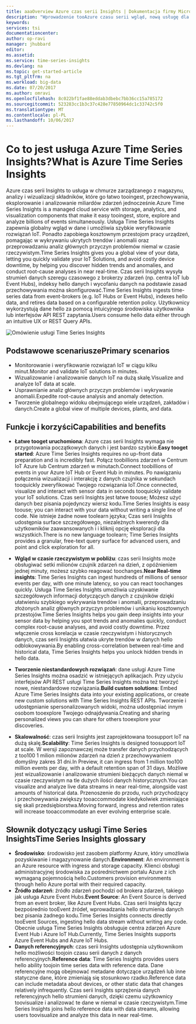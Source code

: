 ```yaml
---
title: aaaOverview Azure czas serii Insights | Dokumentacja firmy Microsoft
description: "Wprowadzenie tooAzure czasu serii wgląd, nową usługę dla analizy danych serii czasu i rozwiązania IoT"
keywords: 
services: tsi
documentationcenter: 
author: op-ravi
manager: jhubbard
editor: 
ms.assetid: 
ms.service: time-series-insights
ms.devlang: na
ms.topic: get-started-article
ms.tgt_pltfrm: na
ms.workload: big-data
ms.date: 07/20/2017
ms.author: omravi
ms.openlocfilehash: 8c022bf1fae88eddab3dbebc7bb36cc15a785172
ms.sourcegitcommit: 523283cc1b3c37c428e77850964dc1c33742c5f0
ms.translationtype: MT
ms.contentlocale: pl-PL
ms.lasthandoff: 10/06/2017
---
```

# <a name="what-is-azure-time-series-insights"></a><span data-ttu-id="93da8-103">Co to jest usługa Azure Time Series Insights?</span><span class="sxs-lookup"><span data-stu-id="93da8-103">What is Azure Time Series Insights</span></span>

<span data-ttu-id="93da8-104">Azure czas serii Insights to usługa w chmurze zarządzanego z magazynu, analizy i wizualizacji składników, które go łatwo tooingest, przechowywania, eksplorowanie i analizowanie miliardów zdarzeń jednocześnie.</span><span class="sxs-lookup"><span data-stu-id="93da8-104">Azure Time Series Insights is a managed cloud service with storage, analytics, and visualization components that make it easy tooingest, store, explore and analyze billions of events simultaneously.</span></span> <span data-ttu-id="93da8-105">Usługa Time Series Insights zapewnia globalny wgląd w dane i umożliwia szybkie weryfikowanie rozwiązań IoT. Ponadto zapobiega kosztownym przestojom pracy urządzeń, pomagając w wykrywaniu ukrytych trendów i anomalii oraz przeprowadzaniu analiz głównych przyczyn problemów niemal w czasie rzeczywistym.</span><span class="sxs-lookup"><span data-stu-id="93da8-105">Time Series Insights gives you a global view of your data, letting you quickly validate your IoT Solutions, and avoid costly device downtime, by helping you discover hidden trends and anomalies, and conduct root-cause analyses in near real-time.</span></span> <span data-ttu-id="93da8-106">Czas serii Insights wysyła strumień danych szeregu czasowego z brokerzy zdarzeń (np. centra IoT lub Event Hubs), indeksy hello danych i wycofaniu danych na podstawie zasad przechowywania można skonfigurować.</span><span class="sxs-lookup"><span data-stu-id="93da8-106">Time Series Insights ingests time-series data from event-brokers (e.g. IoT Hubs or Event Hubs), indexes hello data, and retires data based on a configurable retention policy.</span></span> <span data-ttu-id="93da8-107">Użytkownicy wykorzystują dane hello za pomocą intuicyjnego środowiska użytkownika lub interfejsów API REST zapytania.</span><span class="sxs-lookup"><span data-stu-id="93da8-107">Users consume hello data either through an intuitive UX or REST Query APIs.</span></span>

![Omówienie usługi Time Series Insights](media/overview/time-series-insights-overview-flow.png)

## <a name="primary-scenarios"></a><span data-ttu-id="93da8-109">Podstawowe scenariusze</span><span class="sxs-lookup"><span data-stu-id="93da8-109">Primary scenarios</span></span>

* <span data-ttu-id="93da8-110">Monitorowanie i weryfikowanie rozwiązań IoT w ciągu kilku minut.</span><span class="sxs-lookup"><span data-stu-id="93da8-110">Monitor and validate IoT solutions in minutes.</span></span>
* <span data-ttu-id="93da8-111">Wizualizowanie i analizowanie danych IoT na dużą skalę.</span><span class="sxs-lookup"><span data-stu-id="93da8-111">Visualize and analyze IoT data at scale.</span></span>
* <span data-ttu-id="93da8-112">Usprawnianie analiz głównych przyczyn problemów i wykrywanie anomalii.</span><span class="sxs-lookup"><span data-stu-id="93da8-112">Expedite root-cause analysis and anomaly detection.</span></span>
* <span data-ttu-id="93da8-113">Tworzenie globalnego widoku obejmującego wiele urządzeń, zakładów i danych.</span><span class="sxs-lookup"><span data-stu-id="93da8-113">Create a global view of multiple devices, plants, and data.</span></span>

## <a name="capabilities-and-benefits"></a><span data-ttu-id="93da8-114">Funkcje i korzyści</span><span class="sxs-lookup"><span data-stu-id="93da8-114">Capabilities and benefits</span></span>

* <span data-ttu-id="93da8-115">**Łatwe tooget uruchomiona**: Azure czas serii Insights wymaga nie przygotowania początkowych danych i jest bardzo szybkie.</span><span class="sxs-lookup"><span data-stu-id="93da8-115">**Easy tooget started**: Azure Time Series Insights requires no up-front data preparation and is incredibly fast.</span></span> <span data-ttu-id="93da8-116">Połącz toobillions zdarzeń w Centrum IoT Azure lub Centrum zdarzeń w minutach.</span><span class="sxs-lookup"><span data-stu-id="93da8-116">Connect toobillions of events in your Azure IoT Hub or Event Hub in minutes.</span></span> <span data-ttu-id="93da8-117">Po nawiązaniu połączenia wizualizacji i interakcję z danych czujnika w sekundach tooquickly zweryfikować Twojego rozwiązania IoT.</span><span class="sxs-lookup"><span data-stu-id="93da8-117">Once connected, visualize and interact with sensor data in seconds tooquickly validate your IoT solutions.</span></span> <span data-ttu-id="93da8-118">Czas serii Insights jest łatwe toouse; Możesz użyć danych bez pisania pojedynczy wiersz kodu.</span><span class="sxs-lookup"><span data-stu-id="93da8-118">Time Series Insights is easy toouse; you can interact with your data without writing a single line of code.</span></span>  <span data-ttu-id="93da8-119">Nie istnieje żadne nowe toolearn języka; Czas serii Insights udostępnia surface szczegółowego, niezależnych kwerendy dla użytkowników zaawansowanych i i kliknij opcję eksploracji dla wszystkich.</span><span class="sxs-lookup"><span data-stu-id="93da8-119">There is no new language toolearn; Time Series Insights provides a granular, free-text query surface for advanced users, and point and click exploration for all.</span></span>

* <span data-ttu-id="93da8-120">**Wgląd w czasie rzeczywistym w pobliżu**: czas serii Insights może obsługiwać setki milionów czujnik zdarzeń na dzień, z opóźnieniem jednej minuty, możesz szybko reagować toochanges.</span><span class="sxs-lookup"><span data-stu-id="93da8-120">**Near Real-time insights**: Time Series Insights can ingest hundreds of millions of sensor events per day, with one minute latency, so you can react toochanges quickly.</span></span> <span data-ttu-id="93da8-121">Usługa Time Series Insights umożliwia uzyskiwanie szczegółowych informacji dotyczących danych z czujników dzięki ułatwieniu szybkiego wykrywania trendów i anomalii, przeprowadzaniu złożonych analiz głównych przyczyn problemów i unikaniu kosztownych przestojów.</span><span class="sxs-lookup"><span data-stu-id="93da8-121">Time Series Insights helps you gain deep insights into your sensor data by helping you spot trends and anomalies quickly, conduct complex root-cause analyses, and avoid costly downtime.</span></span> <span data-ttu-id="93da8-122">Przez włączenie cross korelacja w czasie rzeczywistym i historycznych danych, czas serii Insights ułatwia ukryte trendów w danych hello odblokowywania.</span><span class="sxs-lookup"><span data-stu-id="93da8-122">By enabling cross-correlation between real-time and historical data, Time Series Insights helps you unlock hidden trends in hello data.</span></span>

* <span data-ttu-id="93da8-123">**Tworzenie niestandardowych rozwiązań**: dane usługi Azure Time Series Insights można osadzić w istniejących aplikacjach. Przy użyciu interfejsów API REST usługi Time Series Insights można też tworzyć nowe, niestandardowe rozwiązania.</span><span class="sxs-lookup"><span data-stu-id="93da8-123">**Build custom solutions**: Embed Azure Time Series Insights data into your existing applications, or create new custom solutions with Time Series Insights REST APIs.</span></span> <span data-ttu-id="93da8-124">Tworzenie i udostępnianie spersonalizowanych widoki, można udostępniać innym osobom tooexplore Twojego odnajdywania.</span><span class="sxs-lookup"><span data-stu-id="93da8-124">Creating and sharing personalized views you can share for others tooexplore your discoveries.</span></span>

* <span data-ttu-id="93da8-125">**Skalowalność**: czas serii Insights jest zaprojektowana toosupport IoT na dużą skalę.</span><span class="sxs-lookup"><span data-stu-id="93da8-125">**Scalability**: Time Series Insights is designed toosupport IoT at scale.</span></span> <span data-ttu-id="93da8-126">W wersji zapoznawczej może transfer danych przychodzących z too100 1 milion milionów zdarzeń na dzień z przechowywaniem domyślny zakres 31 dni.</span><span class="sxs-lookup"><span data-stu-id="93da8-126">In Preview, it can ingress from 1 million too100 million events per day, with a default retention span of 31 days.</span></span> <span data-ttu-id="93da8-127">Możliwe jest wizualizowanie i analizowanie strumieni bieżących danych niemal w czasie rzeczywistym na tle dużych ilości danych historycznych.</span><span class="sxs-lookup"><span data-stu-id="93da8-127">You can visualize and analyze live data streams in near real-time, alongside vast amounts of historical data.</span></span> <span data-ttu-id="93da8-128">Przenoszenie do przodu, ruch przychodzący i przechowywania zwiększy tooaccommodate kiedykolwiek zmieniające się skali przedsiębiorstwa.</span><span class="sxs-lookup"><span data-stu-id="93da8-128">Moving forward, ingress and retention rates will increase tooaccommodate an ever evolving enterprise scale.</span></span>

## <a name="time-series-insights-glossary"></a><span data-ttu-id="93da8-129">Słownik dotyczący usługi Time Series Insights</span><span class="sxs-lookup"><span data-stu-id="93da8-129">Time Series Insights glossary</span></span>

* <span data-ttu-id="93da8-130">**Środowisko**: środowisko jest zasobem platformy Azure, który umożliwia pozyskiwanie i magazynowanie danych.</span><span class="sxs-lookup"><span data-stu-id="93da8-130">**Environment**: An environment is an Azure resource with ingress and storage capacity.</span></span>  <span data-ttu-id="93da8-131">Klienci obsługi administracyjnej środowiska za pośrednictwem portalu Azure z ich wymaganą pojemnością hello.</span><span class="sxs-lookup"><span data-stu-id="93da8-131">Customers provision environments through hello Azure portal with their required capacity.</span></span>
* <span data-ttu-id="93da8-132">**Źródło zdarzeń**: źródło zdarzeń pochodzi od brokera zdarzeń, takiego jak usługa Azure Event Hubs.</span><span class="sxs-lookup"><span data-stu-id="93da8-132">**Event Source**: An Event Source is derived from an event broker, like Azure Event Hubs.</span></span>  <span data-ttu-id="93da8-133">Czas serii Insights łączy bezpośrednio tooEvent źródeł, wprowadzania hello strumienia danych bez pisania żadnego kodu.</span><span class="sxs-lookup"><span data-stu-id="93da8-133">Time Series Insights connects directly tooEvent Sources, ingesting hello data stream without writing any code.</span></span> <span data-ttu-id="93da8-134">Obecnie usługa Time Series Insights obsługuje centra zdarzeń Azure Event Hub i Azure IoT Hub.</span><span class="sxs-lookup"><span data-stu-id="93da8-134">Currently, Time Series Insights supports Azure Event Hubs and Azure IoT Hubs.</span></span>
* <span data-ttu-id="93da8-135">**Danych referencyjnych**: czas serii Insights udostępnia użytkownikom hello możliwości toojoin czasu serii danych z danych referencyjnych.</span><span class="sxs-lookup"><span data-stu-id="93da8-135">**Reference data**: Time Series Insights provides users hello ability toojoin time series data with reference data.</span></span>  <span data-ttu-id="93da8-136">Dane referencyjne mogą obejmować metadane dotyczące urządzeń lub inne statyczne dane, które zmieniają się stosunkowo rzadko.</span><span class="sxs-lookup"><span data-stu-id="93da8-136">Reference data can include metadata about devices, or other static data that changes relatively infrequently.</span></span> <span data-ttu-id="93da8-137">Czas serii Insights sprzężenia danych referencyjnych hello strumieni danych, dzięki czemu użytkownicy toovisualize i analizować te dane w niemal w czasie rzeczywistym.</span><span class="sxs-lookup"><span data-stu-id="93da8-137">Time Series Insights joins hello reference data with data streams, allowing users toovisualize and analyze this data in near real-time.</span></span>
